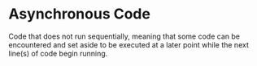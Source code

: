 # Asynchronous Code

Code that does not run sequentially, meaning that some code can be encountered and set aside to be executed at a later point while the next line(s) of code begin running.
